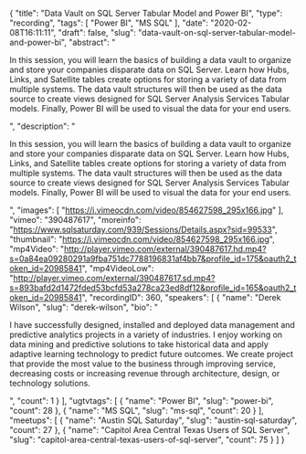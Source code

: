 {
  "title": "Data Vault on SQL Server Tabular Model and Power BI",
  "type": "recording",
  "tags": [
    "Power BI",
    "MS SQL"
  ],
  "date": "2020-02-08T16:11:11",
  "draft": false,
  "slug": "data-vault-on-sql-server-tabular-model-and-power-bi",
  "abstract": "<p>In this session, you will learn the basics of building a data vault to organize and store your companies disparate data on SQL Server.  Learn how Hubs, Links, and Satellite tables create options for storing a variety of data from multiple systems.  The data vault structures will then be used as the data source to create views designed for SQL Server Analysis Services Tabular models.  Finally, Power BI will be used to visual the data for your end users.</p>",
  "description": "<p>In this session, you will learn the basics of building a data vault to organize and store your companies disparate data on SQL Server.  Learn how Hubs, Links, and Satellite tables create options for storing a variety of data from multiple systems.  The data vault structures will then be used as the data source to create views designed for SQL Server Analysis Services Tabular models.  Finally, Power BI will be used to visual the data for your end users.</p>",
  "images": [
    "https://i.vimeocdn.com/video/854627598_295x166.jpg"
  ],
  "vimeo": "390487617",
  "moreinfo": "https://www.sqlsaturday.com/939/Sessions/Details.aspx?sid=99533",
  "thumbnail": "https://i.vimeocdn.com/video/854627598_295x166.jpg",
  "mp4Video": "http://player.vimeo.com/external/390487617.hd.mp4?s=0a84ea09280291a9fba751dc7788196831af4bb7&profile_id=175&oauth2_token_id=20985841",
  "mp4VideoLow": "http://player.vimeo.com/external/390487617.sd.mp4?s=893bafd2d1472fded53bcfd53a278ca23ed8df12&profile_id=165&oauth2_token_id=20985841",
  "recordingID": 360,
  "speakers": [
    {
      "name": "Derek Wilson",
      "slug": "derek-wilson",
      "bio": "<p>I have successfully designed, installed and deployed data management and predictive analytics projects in a variety of industries. I enjoy working on data mining and predictive solutions to take historical data and apply adaptive learning technology to predict future outcomes. We create project that provide the most value to the business through improving service, decreasing costs or increasing revenue through architecture, design, or technology solutions.</p>",
      "count": 1
    }
  ],
  "ugtvtags": [
    {
      "name": "Power BI",
      "slug": "power-bi",
      "count": 28
    },
    {
      "name": "MS SQL",
      "slug": "ms-sql",
      "count": 20
    }
  ],
  "meetups": [
    {
      "name": "Austin SQL Saturday",
      "slug": "austin-sql-saturday",
      "count": 27
    },
    {
      "name": "Capitol Area Central Texas Users of SQL Server",
      "slug": "capitol-area-central-texas-users-of-sql-server",
      "count": 75
    }
  ]
}